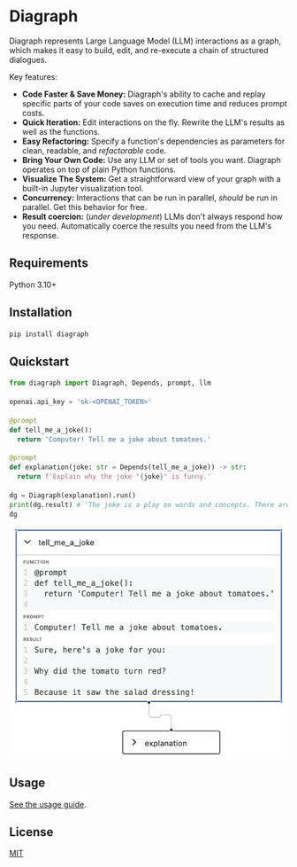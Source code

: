 # Diagraph

Diagraph represents Large Language Model (LLM) interactions as a graph, which makes it easy to build, edit, and re-execute a chain of structured dialogues.

Key features:

- **Code Faster & Save Money:** Diagraph's ability to cache and replay specific parts of your code saves on execution time and reduces prompt costs.
- **Quick Iteration:** Edit interactions on the fly. Rewrite the LLM's results as well as the functions.
- **Easy Refactoring:** Specify a function's dependencies as parameters for clean, readable, and _refactorable_ code.
- **Bring Your Own Code:** Use any LLM or set of tools you want. Diagraph operates on top of plain Python functions.
- **Visualize The System:** Get a straightforward view of your graph with a built-in Jupyter visualization tool.
- **Concurrency:** Interactions that can be run in parallel, _should_ be run in parallel. Get this behavior for free.
- **Result coercion:** (_under development_) LLMs don't always respond how you need. Automatically coerce the results you need from the LLM's response.

## Requirements

Python 3.10+

## Installation

```bash
pip install diagraph
```

## Quickstart

```python
from diagraph import Diagraph, Depends, prompt, llm

openai.api_key = 'sk-<OPENAI_TOKEN>'

@prompt
def tell_me_a_joke():
  return 'Computer! Tell me a joke about tomatoes.'

@prompt
def explanation(joke: str = Depends(tell_me_a_joke)) -> str:
  return f'Explain why the joke "{joke}" is funny.'

dg = Diagraph(explanation).run()
print(dg.result) # 'The joke is a play on words and concepts. There are two main ideas that make it humorous...
dg
```

![Quickstart visualization](https://raw.githubusercontent.com/thekevinscott/Diagraph/main/assets/quickstart.png)

## Usage

[See the usage guide](https://github.com/thekevinscott/Diagraph/blob/main/docs/usage.md).

## License

[MIT](LICENSE)
